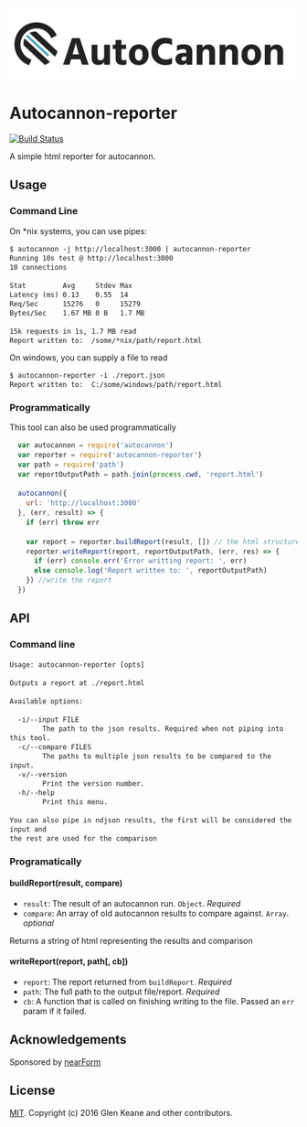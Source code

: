 ![banner](autocannon-banner.png)

# Autocannon-reporter

[![Build Status](https://travis-ci.org/thekemkid/autocannon-reporter.svg?branch=master)](https://travis-ci.org/thekemkid/autocannon-reporter)

A simple html reporter for autocannon.

## Usage

### Command Line

On *nix systems, you can use pipes:

```
$ autocannon -j http://localhost:3000 | autocannon-reporter
Running 10s test @ http://localhost:3000
10 connections

Stat         Avg     Stdev Max
Latency (ms) 0.13    0.55  14
Req/Sec      15276   0     15279
Bytes/Sec    1.67 MB 0 B   1.7 MB

15k requests in 1s, 1.7 MB read
Report written to:  /some/*nix/path/report.html
```

On windows, you can supply a file to read
```
$ autocannon-reporter -i ./report.json
Report written to:  C:/some/windows/path/report.html
```

### Programmatically

This tool can also be used programmatically

```js
  var autocannon = require('autocannon')
  var reporter = require('autocannon-reporter')
  var path = require('path')
  var reportOutputPath = path.join(process.cwd, 'report.html')

  autocannon({
    url: 'http://localhost:3000'
  }, (err, result) => {
    if (err) throw err

    var report = reporter.buildReport(result, []) // the html structure
    reporter.writeReport(report, reportOutputPath, (err, res) => {
      if (err) console.err('Error writting report: ', err)
      else console.log('Report written to: ', reportOutputPath)
    }) //write the report
  })
```

## API

### Command line
```
Usage: autocannon-reporter [opts]

Outputs a report at ./report.html

Available options:

  -i/--input FILE
        The path to the json results. Required when not piping into this tool.
  -c/--compare FILES
        The paths to multiple json results to be compared to the input.
  -v/--version
        Print the version number.
  -h/--help
        Print this menu.

You can also pipe in ndjson results, the first will be considered the input and
the rest are used for the comparison
```

### Programatically

#### buildReport(result, compare)

* `result`: The result of an autocannon run. `Object`. _Required_
* `compare`: An array of old autocannon results to compare against. `Array`.  _optional_

Returns a string of html representing the results and comparison


#### writeReport(report, path[, cb])

* `report`: The report returned from `buildReport`. _Required_
* `path`: The full path to the output file/report. _Required_
* `cb`: A function that is called on finishing writing to the file. Passed an `err` param if it failed.

## Acknowledgements

Sponsored by [nearForm](http://www.nearform.com)

## License

[MIT](./LICENSE). Copyright (c) 2016 Glen Keane and other contributors.
